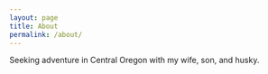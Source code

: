 ```yaml
---
layout: page
title: About
permalink: /about/
---
```


Seeking adventure in Central Oregon with my wife, son, and husky.
